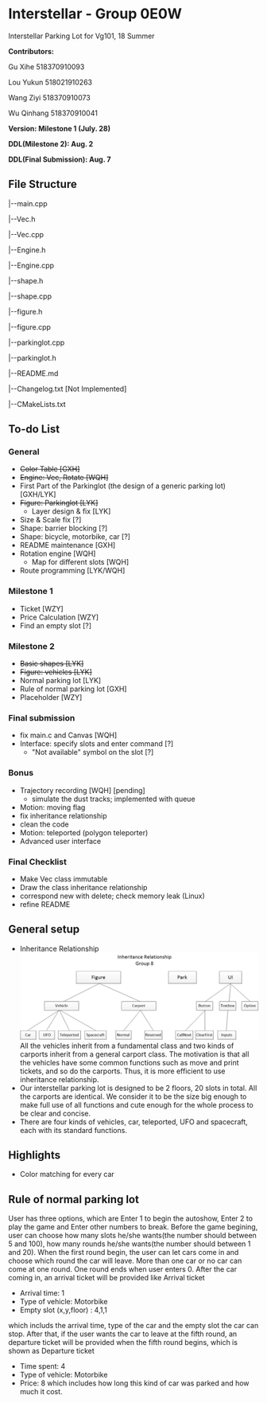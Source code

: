 # Interstellar - Group 0E0W
Interstellar Parking Lot for Vg101, 18 Summer

**Contributors:**

Gu Xihe    518370910093
  
Lou Yukun  518021910263
  
Wang Ziyi  518370910073
  
Wu Qinhang 518370910041

**Version: Milestone 1 (July. 28)**

**DDL(Milestone 2): Aug. 2**

**DDL(Final Submission): Aug. 7**

## File Structure
|--main.cpp

|--Vec.h

|--Vec.cpp

|--Engine.h

|--Engine.cpp

|--shape.h

|--shape.cpp

|--figure.h

|--figure.cpp

|--parkinglot.cpp

|--parkinglot.h

|--README.md

|--Changelog.txt  [Not Implemented]
  
|--CMakeLists.txt


## To-do List
### General
- ~~Color Table    [GXH]~~
- ~~Engine: Vec, Rotate    [WQH]~~
- First Part of the Parkinglot (the design of a generic parking lot)    [GXH/LYK]
- ~~Figure: Parkinglot    [LYK]~~
  - Layer design & fix    [LYK]
- Size & Scale fix    [?]
- Shape: barrier blocking    [?]
- Shape: bicycle, motorbike, car    [?]
- README maintenance    [GXH]
- Rotation engine    [WQH]
  - Map for different slots    [WQH]
- Route programming    [LYK/WQH]
### Milestone 1
- Ticket    [WZY]
- Price Calculation    [WZY]
- Find an empty slot    [?]
### Milestone 2
- ~~Basic shapes    [LYK]~~
- ~~Figure: vehicles    [LYK]~~
- Normal parking lot  [LYK]
- Rule of normal parking lot  [GXH]
- Placeholder  [WZY]
### Final submission
- fix main.c and Canvas    [WQH]
- Interface: specify slots and enter command    [?]
  - "Not available" symbol on the slot    [?]
### Bonus
- Trajectory recording    [WQH] [pending]
  - simulate the dust tracks; implemented with queue
- Motion: moving flag
- fix inheritance relationship
- clean the code
- Motion: teleported (polygon teleporter)
- Advanced user interface
  
### Final Checklist
- Make Vec class immutable
- Draw the class inheritance relationship
- correspond new with delete; check memory leak (Linux)
- refine README

## General setup
- Inheritance Relationship
![Inheritance Relationship:](https://github.com/MatrixPecker/Interstellar-18Summer/blob/master/IR.jpg)
All the vehicles inherit from a fundamental class and two kinds of carports inherit from a general carport class.
The motivation is that all the vehicles have some common functions such as move and print tickets, and so do the carports. Thus, it is more efficient to use inheritance relationship.
- Our interstellar parking lot is designed to be 2 floors, 20 slots in total. All the carports are identical. We consider it to be the size big enough to make full use of all functions and cute enough for the whole process to be clear and concise.
- There are four kinds of vehicles, car, teleported, UFO and spacecraft, each with its standard functions.


## Highlights
- Color matching for every car

## Rule of normal parking lot
User has three options, which are Enter 1 to begin the autoshow, Enter 2 to play the game and Enter other numbers to break.
Before the game begining, user can choose how many slots he/she wants(the number should between 5 and 100), how many rounds he/she wants(the number should between 1 and 20).
When the first round begin, the user can let cars come in and choose which round the car will leave. More than one car or no car can come at one round. One round ends when user enters 0. After the car coming in, an arrival ticket will be provided like 
              Arrival ticket
* Arrival time: 1
* Type of vehicle: Motorbike
* Empty slot (x,y,floor) : 4,1,1

which includs the arrival time, type of the car and the empty slot the car can stop.
After that, if the user wants the car to leave at the fifth round, an departure ticket will be provided when the fifth round begins, which is shown as
              Departure ticket
* Time spent: 4
* Type of vehicle: Motorbike
* Price: 8
which includes how long this kind of car was parked and how much it cost.
